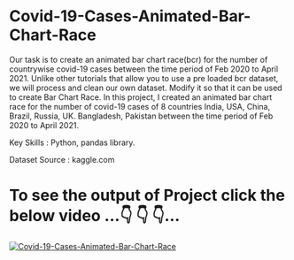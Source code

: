 # Covid-19-Cases-Animated-Bar-Chart-Race
Our task is to create an animated bar chart race(bcr) for the number of countrywise covid-19 cases between the time period of Feb 2020 to April 2021.
Unlike other tutorials that allow you to use a pre loaded bcr dataset, we will process and clean our own dataset. Modify it so that it can be used to create Bar Chart Race.
In this project, I created an animated bar chart race for the number of covid-19 cases of 8 countries India,
USA, China, Brazil, Russia, UK. Bangladesh, Pakistan between the time period of Feb 2020 to April 2021.

Key Skills : Python, pandas library.

Dataset Source : kaggle.com


# To see the output of Project click the below video ...👇 👇 👇... 

 [![Covid-19-Cases-Animated-Bar-Chart-Race](https://img.youtube.com/vi/9Y9k-OcmaRE/0.jpg)](https://www.youtube.com/watch?v=9Y9k-OcmaRE)
